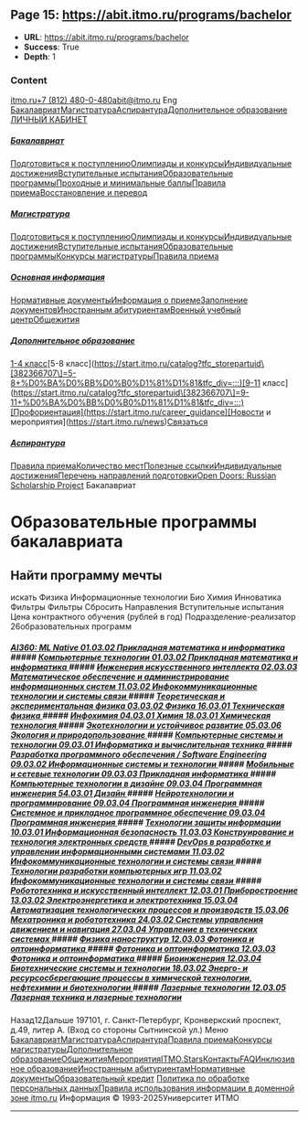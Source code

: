 ## Page 15: https://abit.itmo.ru/programs/bachelor

- **URL**: https://abit.itmo.ru/programs/bachelor
- **Success**: True
- **Depth**: 1

### Content

[itmo.ru](https://itmo.ru/ru/)[+7 (812) 480-0-480](tel:+7%20\(812\)%20480-0-480)abit@itmo.ru
Eng
[](https://abit.itmo.ru/)
[Бакалавриат](https://abit.itmo.ru/bachelor)[Магистратура](https://abit.itmo.ru/master)[Аспирантура](https://abit.itmo.ru/phd)[Дополнительное образование](https://start.itmo.ru/)
[ЛИЧНЫЙ КАБИНЕТ](https://abitlk.itmo.ru/)
##### [Бакалавриат](https://abit.itmo.ru/bachelor)
[Подготовиться к поступлению](https://abit.itmo.ru/bachelor#preparation)[Олимпиады и конкурсы](https://abit.itmo.ru/bachelor#olympiads)[Индивидуальные достижения](https://abit.itmo.ru/bachelor#achievements)[Вступительные испытания](https://abit.itmo.ru/bachelor#admission)[Образовательные программы](https://abit.itmo.ru/programs/bachelor)[Проходные и минимальные баллы](https://abit.itmo.ru/bachelor#passingScore)[Правила приема](https://abit.itmo.ru/page/66)[Восстановление и перевод](https://abit.itmo.ru/transfer/programs/bachelor)
##### [Магистратура](https://abit.itmo.ru/master)
[Подготовиться к поступлению](https://abit.itmo.ru/master#preparation)[Олимпиады и конкурсы](https://abit.itmo.ru/master#preparation)[Индивидуальные достижения](https://abit.itmo.ru/page/211)[Вступительные испытания](https://abit.itmo.ru/master#preparation)[Образовательные программы](https://abit.itmo.ru/programs/master)[Конкурсы магистратуры](https://abit.itmo.ru/page/26)[Правила приема](https://abit.itmo.ru/page/79)
##### [Основная информация](https://abit.itmo.ru/)
[Нормативные документы](https://abit.itmo.ru/page/80)[Информация о приеме](https://abit.itmo.ru/page/113)[Заполнение документов](https://abit.itmo.ru/page/90)[Иностранным абитуриентам](https://abit.itmo.ru/page/6)[Военный учебный центр](https://military.itmo.ru/ru/)[Общежития](https://student.itmo.ru/ru/dormitory/)
##### [Дополнительное образование](https://start.itmo.ru/)
[1-4 класс](https://start.itmo.ru/catalog?tfc_storepartuid\[382366707\]=1-4+%D0%BA%D0%BB%D0%B0%D1%81%D1%81&tfc_div=:::)[5-8 класс](https://start.itmo.ru/catalog?tfc_storepartuid\[382366707\]=5-8+%D0%BA%D0%BB%D0%B0%D1%81%D1%81&tfc_div=:::)[9-11 класс](https://start.itmo.ru/catalog?tfc_storepartuid\[382366707\]=9-11+%D0%BA%D0%BB%D0%B0%D1%81%D1%81&tfc_div=:::)[Профориентация](https://start.itmo.ru/career_guidance)[Новости и мероприятия](https://start.itmo.ru/news)[Связаться](https://start.itmo.ru/contacts)
##### [Аспирантура](https://abit.itmo.ru/phd)
[Правила приема](https://aspirantura.itmo.ru/?main=4)[Количество мест](https://aspirantura.itmo.ru/?main=6)[Полезные ссылки](https://abit.itmo.ru/phd#useful-links)[Индивидуальные достижения](https://aspirantura.itmo.ru/?main=123)[Перечень направлений подготовки](https://aspirantura.itmo.ru/?main=12)[Open Doors: Russian Scholarship Project](https://aspirantura.itmo.ru/?main=43)
Бакалавриат
# Образовательные программы бакалавриата
## Найти программу мечты
искать
Физика
Информационные технологии
Био
Химия
Инноватика
Фильтры
Фильтры
Сбросить
Направления
Вступительные испытания
Цена контрактного обучения (рублей в год)
Подразделение-реализатор
26образовательных программ
##### [AI360: ML Native 01.03.02 Прикладная математика и информатика ](https://abit.itmo.ru/program/bachelor/ai)##### [Компьютерные технологии 01.03.02 Прикладная математика и информатика ](https://abit.itmo.ru/program/bachelor/programming)##### [Инженерия искусственного интеллекта 02.03.03 Математическое обеспечение и администрирование информационных систем 11.03.02 Инфокоммуникационные технологии и системы связи ](https://abit.itmo.ru/program/bachelor/aiengineer)##### [Теоретическая и экспериментальная физика 03.03.02 Физика 16.03.01 Техническая физика ](https://abit.itmo.ru/program/bachelor/theoretical_physics)##### [Инфохимия 04.03.01 Химия 18.03.01 Химическая технология ](https://abit.itmo.ru/program/bachelor/infochemistry)##### [Экотехнологии и устойчивое развитие 05.03.06 Экология и природопользование ](https://abit.itmo.ru/program/bachelor/ecotechnology)##### [Компьютерные системы и технологии 09.03.01 Информатика и вычислительная техника ](https://abit.itmo.ru/program/bachelor/computer_systems)##### [Разработка программного обеспечения / Software Engineering 09.03.02 Информационные системы и технологии ](https://abit.itmo.ru/program/bachelor/software_engineering)##### [Мобильные и сетевые технологии 09.03.03 Прикладная информатика ](https://abit.itmo.ru/program/bachelor/cloud)##### [Компьютерные технологии в дизайне 09.03.04 Программная инженерия 54.03.01 Дизайн ](https://abit.itmo.ru/program/bachelor/design)##### [Нейротехнологии и программирование 09.03.04 Программная инженерия ](https://abit.itmo.ru/program/bachelor/neurotechnologies)##### [Системное и прикладное программное обеспечение 09.03.04 Программная инженерия ](https://abit.itmo.ru/program/bachelor/system_software)##### [Технологии защиты информации 10.03.01 Информационная безопасность 11.03.03 Конструирование и технология электронных средств ](https://abit.itmo.ru/program/bachelor/information_security)##### [DevOps в разработке и управлении информационными системами 11.03.02 Инфокоммуникационные технологии и системы связи ](https://abit.itmo.ru/program/bachelor/devops)##### [Технологии разработки компьютерных игр 11.03.02 Инфокоммуникационные технологии и системы связи ](https://abit.itmo.ru/program/bachelor/gamedev)##### [Робототехника и искусственный интеллект 12.03.01 Приборостроение 13.03.02 Электроэнергетика и электротехника 15.03.04 Автоматизация технологических процессов и производств 15.03.06 Мехатроника и робототехника 24.03.02 Системы управления движением и навигация 27.03.04 Управление в технических системах ](https://abit.itmo.ru/program/bachelor/robotics_ai)##### [Физика наноструктур 12.03.03 Фотоника и оптоинформатика ](https://abit.itmo.ru/program/bachelor/nanostructures)##### [Фотоника и оптоинформатика 12.03.03 Фотоника и оптоинформатика ](https://abit.itmo.ru/program/bachelor/photonics)##### [Биоинженерия 12.03.04 Биотехнические системы и технологии 18.03.02 Энерго- и ресурсосберегающие процессы в химической технологии, нефтехимии и биотехнологии ](https://abit.itmo.ru/program/bachelor/bioengineering)##### [Лазерные технологии 12.03.05 Лазерная техника и лазерные технологии ](https://abit.itmo.ru/program/bachelor/laser)
Назад12Дальше
[](https://itmo.ru/ru/)
197101, г. Санкт-Петербург,
Кронверкский проспект, д.49, литер А.
(Вход со стороны Сытнинской ул.)
[](https://vk.com/abit.itmo)[](https://t.me/abit_itmo)[](https://www.youtube.com/user/SPbIFMO)
Меню
[Бакалавриат](https://abit.itmo.ru/bachelor)[Магистратура](https://abit.itmo.ru/master)[Аспирантура](https://abit.itmo.ru/phd)[Правила приема](https://abit.itmo.ru/page/66)[Конкурсы магистратуры](https://abit.itmo.ru/page/26)[Дополнительное образование](https://start.itmo.ru)[Общежития](https://student.itmo.ru/ru/dormitory/)[Мероприятия](https://abit.itmo.ru/events)[ITMO.Stars](https://stars.itmo.ru)[Контакты](https://abit.itmo.ru/contacts)[FAQ](https://abit.itmo.ru/faq)[Инклюзивное образование](https://centrsio.itmo.ru/ru/)[Иностранным абитуриентам](https://abit.itmo.ru/page/6)[Нормативные документы](https://abit.itmo.ru/page/80/)[Образовательный кредит](https://abit.itmo.ru/page/crediting)
[Политика по обработке персональных данных](https://itmo.ru/file/pages/79/personal_data_policy.pdf)[Правила использования информации в доменной зоне itmo.ru](https://itmo.ru/images/pages/79/Pravila_ispolzovanija_informacii.pdf)
Информация © 1993-2025Университет ИТМО 


---